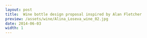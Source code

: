 ```yaml
---
layout: post
title:  Wine bottle design proposal inspired by Alan Fletcher
preview: /assets/wine/Alina_Loseva_wine_02.jpg
date: 2014-06-03
width: 1
---
```

